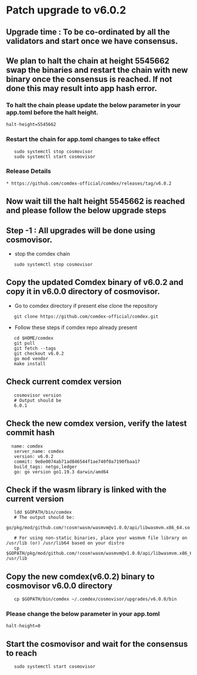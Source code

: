 # Patch upgrade to v6.0.2

## Upgrade time : To be co-ordinated by all the validators and start once we have consensus.
## We plan to halt the chain at height 5545662 swap the binaries and restart the chain with new binary once the consensus is reached. If not done this may result into app hash error.

### To halt the chain please update the below parameter in your app.toml before the halt height.

```shell
halt-height=5545662
```

### Restart the chain for app.toml changes to take effect

```shell
   sudo systemctl stop cosmovisor
   sudo systemctl start cosmovisor
```

### Release Details
    * https://github.com/comdex-official/comdex/releases/tag/v6.0.2


## Now wait till the halt height 5545662 is reached and please follow the below upgrade steps

## Step -1 : All upgrades will be done using cosmovisor.

* stop the comdex chain

```shell
   sudo systemctl stop cosmovisor
```

## Copy the updated Comdex binary of v6.0.2 and copy it in v6.0.0 directory of cosmovisor.

* Go to comdex directory if present else clone the repository

```shell
   git clone https://github.com/comdex-official/comdex.git
```

* Follow these steps if comdex repo already present

```shell
   cd $HOME/comdex
   git pull
   git fetch --tags
   git checkout v6.0.2
   go mod vendor
   make install
```

## Check current comdex version
```shell
   cosmovisor version
   # Output should be
   6.0.1
```

## Check the new comdex version, verify the latest commit hash

```shell
  name: comdex
   server_name: comdex
   version: v6.0.2
   commit: 9e8e0074ab71ad846544f1ae740f0a7190fbaa17
   build_tags: netgo,ledger
   go: go version go1.19.3 darwin/amd64

```

## Check if the wasm library is linked with the current version 

```shell
   ldd $GOPATH/bin/comdex
   # The output should be:
   go/pkg/mod/github.com/!cosm!wasm/wasmvm@v1.0.0/api/libwasmvm.x86_64.so

   # For using non-static binaries, place your wasmvm file library on /usr/lib (or) /usr/lib64 based on your distro
   cp $GOPATH/pkg/mod/github.com/!cosm!wasm/wasmvm@v1.0.0/api/libwasmvm.x86_64.so /usr/lib
```


## Copy the new comdex(v6.0.2) binary to cosmovisor v6.0.0 directory

```shell
   cp $GOPATH/bin/comdex ~/.comdex/cosmovisor/upgrades/v6.0.0/bin
```
### Please change the below parameter in your app.toml

```shell
halt-height=0
```

## Start the cosmovisor and wait for the consensus to reach

```shell
   sudo systemctl start cosmovisor
```
